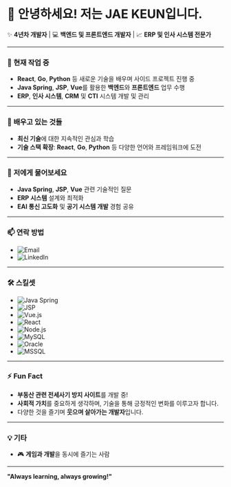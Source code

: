 # 👋 안녕하세요! 저는 JAE KEUN입니다.

✨ **4년차 개발자** | 💻 **백엔드 및 프론트엔드 개발자** | 📈 **ERP 및 인사 시스템 전문가**

---

### 🚀 **현재 작업 중**
- **React**, **Go**, **Python** 등 새로운 기술을 배우며 사이드 프로젝트 진행 중
- **Java Spring**, **JSP**, **Vue**를 활용한 **백엔드**와 **프론트엔드** 업무 수행
- **ERP**, **인사 시스템**, **CRM** 및 **CTI** 시스템 개발 및 관리

---

### 🌱 **배우고 있는 것들**
- **최신 기술**에 대한 지속적인 관심과 학습
- **기술 스택 확장**: **React**, **Go**, **Python** 등 다양한 언어와 프레임워크에 도전

---

### 💬 **저에게 물어보세요**
- **Java Spring**, **JSP**, **Vue** 관련 기술적인 질문
- **ERP 시스템** 설계와 최적화
- **EAI 통신 고도화** 및 **공기 시스템 개발** 경험 공유

---

### 📫 **연락 방법**
- <img src="https://img.shields.io/badge/Email-your-email%40example.com-blue?style=flat-square&logo=gmail&logoColor=white" alt="Email">
- <img src="https://img.shields.io/badge/LinkedIn-Edohan-0077B5?style=flat-square&logo=LinkedIn&logoColor=white" alt="LinkedIn">

---

### 🛠️ **스킬셋**
- <img src="https://img.shields.io/badge/Java%20Spring-6DB33F?style=flat-square&logo=Spring&logoColor=white" alt="Java Spring">
- <img src="https://img.shields.io/badge/JSP-3E5B99?style=flat-square&logo=Apache%20Tomcat&logoColor=white" alt="JSP">
- <img src="https://img.shields.io/badge/Vue.js-4FC08D?style=flat-square&logo=Vue.js&logoColor=white" alt="Vue.js">
- <img src="https://img.shields.io/badge/React-61DAFB?style=flat-square&logo=React&logoColor=white" alt="React">
- <img src="https://img.shields.io/badge/Node.js-339933?style=flat-square&logo=Node.js&logoColor=white" alt="Node.js">
- <img src="https://img.shields.io/badge/MySQL-4479A1?style=flat-square&logo=MySQL&logoColor=white" alt="MySQL">
- <img src="https://img.shields.io/badge/Oracle-F80000?style=flat-square&logo=Oracle&logoColor=white" alt="Oracle">
- <img src="https://img.shields.io/badge/MSSQL-CC2927?style=flat-square&logo=Microsoft%20SQL%20Server&logoColor=white" alt="MSSQL">

---

### ⚡ **Fun Fact**
- **부동산 관련 전세사기 방지 사이트**를 개발 중!
- **사회적 가치**를 중요하게 생각하며, 기술을 통해 긍정적인 변화를 이루고자 합니다.
- 다양한 것을 즐기며 **웃으며 살아가는 개발자**입니다.

---

### 💡 **기타**
- 🎮 **게임과 개발**을 동시에 즐기는 사람


---

**"Always learning, always growing!"**
